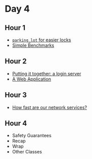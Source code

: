 
# Day 4

## Hour 1

* [`parking_lot` for easier locks](./hour1/parking_lot.md)
* [Simple Benchmarks](./hour1/benchmarks.md)

## Hour 2

* [Putting it together: a login server](./hour1/tcp_login.md)
* [A Web Application](./hour1/rocket.md)

## Hour 3

* [How fast are our network services?](./hour1/netbench.md)

## Hour 4

* Safety Guarantees
* Recap
* Wrap
* Other Classes
